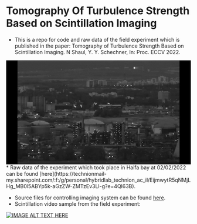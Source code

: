 # Tomography Of Turbulence Strength Based on Scintillation Imaging

* This is a repo for code and raw data of the field experiment which is published in the paper: Tomography of Turbulence Strength Based on Scintillation Imaging. N Shaul, Y. Y. Schechner, In: Proc. ECCV 2022.
<img src="./Scint.gif" align="center">
* Raw data of the experiment which took place in Haifa bay at 02/02/2022 can be found [here](https://technionmail-my.sharepoint.com/:f:/g/personal/hybridlab_technion_ac_il/EijmwytR5qNMjLHg_MB0l5ABYp5k-aGzZW-ZMTzEv3Ll-g?e=4Ql63B). 

* Source files for controlling imaging system can be found [here](/src).
* Scintillation video sample from the field experiment:

[![IMAGE ALT TEXT HERE](https://img.youtube.com/vi/RRp_Qc8MPZU/0.jpg)](https://www.youtube.com/watch?v=KibeQY8pxyc)
